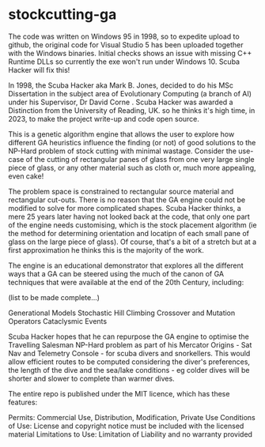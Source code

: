 # stockcutting-ga

The code was written on Windows 95 in 1998, so to expedite upload to github, the original code for Visual Studio 5 has been uploaded together with the Windows binaries. Initial checks shows an issue with missing C++ Runtime DLLs so currently the exe won't run under Windows 10. Scuba Hacker will fix this!

In 1998, the Scuba Hacker aka Mark B. Jones, decided to do his MSc Dissertation in the subject area of Evolutionary Computing (a branch of AI) under his Supervisor, Dr David Corne . Scuba Hacker was awarded a Distinction from the University of Reading, UK. so he thinks it's high time, in 2023, to make the project write-up and code open source.

This is a genetic algorithm engine that allows the user to explore how different GA heuristics influence the finding (or not) of good solutions to the NP-Hard problem of stock cutting with minimal wastage. Consider the use-case of the cutting of rectangular panes of glass from one very large single piece of glass, or any other material such as cloth or, much more appealing, even cake! 

The problem space is constrained to rectangular source material and rectangular cut-outs. There is no reason that the GA engine could not be modified to solve for more complicated shapes. Scuba Hacker thinks, a mere 25 years later having not looked back at the code, that only one part of the engine needs customising, which is the stock placement algorithm (ie the method for determining orientation and locatipn of each small pane of glass on the large piece of glass). Of course, that's a bit of a stretch but at a first approximation he thinks this is the majority of the work.

The engine is an educational demonstrator that explores all the different ways that a GA can be steered using the much of the canon of GA techniques that were available at the end of the 20th Century, including:

(list to be made complete...)

Generational Models
Stochastic Hill Climbing
Crossover and Mutation Operators
Cataclysmic Events

Scuba Hacker hopes that he can repurpose the GA engine to optimise the Travelling Salesman NP-Hard problem as part of his Mercator Origins - Sat Nav and Telemetry Console - for scuba divers and snorkellers. This would allow efficient routes to be computed considering the diver's preferences, the length of the dive and the sea/lake conditions - eg colder dives will be shorter and slower to complete than warmer dives.

The entire repo is published under the MIT licence, which has these features:

Permits:            Commercial Use, Distribution, Modification, Private Use 
Conditions of Use:  License and copyright notice must be included with the licensed material 
Limitations to Use: Limitation of Liability and no warranty provided
